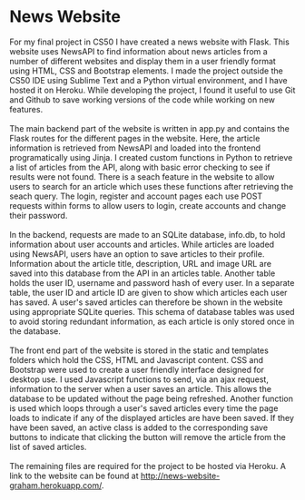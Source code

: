 # News Website
For my final project in CS50 I have created a news website with Flask. This website uses NewsAPI to find information about news articles from a number of different websites and display them in a user friendly format using HTML, CSS and Bootstrap elements. I made the project outside the CS50 IDE using Sublime Text and a Python virtual environment, and I have hosted it on Heroku. While developing the project, I found it useful to use Git and Github to save working versions of the code while working on new features.
<br><br>
The main backend part of the website is written in app.py and contains the Flask routes for the different pages in the website. Here, the article information is retrieved from NewsAPI and loaded into the frontend programatically using Jinja. I created custom functions in Python to retrieve a list of articles from the API, along with basic error checking to see if results were not found. There is a seach feature in the website to allow users to search for an article which uses these functions after retrieving the seach query. The login, register and account pages each use POST requests within forms to allow users to login, create accounts and change their password.
<br><br>
In the backend, requests are made to an SQLite database, info.db, to hold information about user accounts and articles. While articles are loaded using NewsAPI, users have an option to save articles to their profile. Information about the article title, description, URL and image URL are saved into this database from the API in an articles table. Another table holds the user ID, username and password hash of every user. In a separate table, the user ID and article ID are given to show which articles each user has saved. A user's saved articles can therefore be shown in the website using appropriate SQLite queries. This schema of database tables was used to avoid storing redundant information, as each article is only stored once in the database.
<br><br>
The front end part of the website is stored in the static and templates folders which hold the CSS, HTML and Javascript content. CSS and Bootstrap were used to create a user friendly interface designed for desktop use. I used Javascript functions to send, via an ajax request, information to the server when a user saves an article. This allows the database to be updated without the page being refreshed. Another function is used which loops through a user's saved articles every time the page loads to indicate if any of the displayed articles are have been saved. If they have been saved, an active class is added to the corresponding save buttons to indicate that clicking the button will remove the article from the list of saved articles.
<br><br>
The remaining files are required for the project to be hosted via Heroku. A link to the website can be found at http://news-website-graham.herokuapp.com/.

